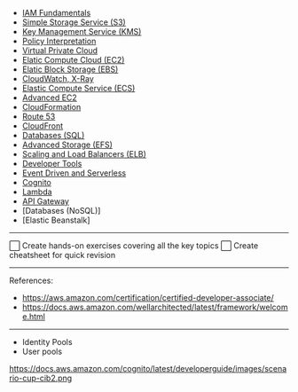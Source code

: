 - [IAM Fundamentals](./iam.md)
- [Simple Storage Service (S3)](./s3.md)
- [Key Management Service (KMS)](./kms.md)
- [Policy Interpretation](./policy-interpretation.md)
- [Virtual Private Cloud](./vpc.md)
- [Elatic Compute Cloud (EC2)](./ec2.md)
- [Elatic Block Storage (EBS)](./ebs.md)
- [CloudWatch, X-Ray](./monitoring.md)
- [Elastic Compute Service (ECS)](./ecs.md)
- [Advanced EC2](./ec2-plus.md)
- [CloudFormation](./cloud-formation.md)
- [Route 53](./route53.md)
- [CloudFront](./cloud-front.md)
- [Databases (SQL)](./database.md)
- [Advanced Storage (EFS)](./efs.md)
- [Scaling and Load Balancers (ELB)](./scaling.md)
- [Developer Tools](./dev-tools.md)
- [Event Driven and Serverless](./event-driven.md)
- [Cognito](./cognito.md)
- [Lambda](./lambda.md)
- [API Gateway](./gateway.md)
- [Databases (NoSQL)]
- [Elastic Beanstalk]

---

⬜ Create hands-on exercises covering all the key topics
⬜ Create cheatsheet for quick revision

---

References:

- https://aws.amazon.com/certification/certified-developer-associate/
- https://docs.aws.amazon.com/wellarchitected/latest/framework/welcome.html

---

- Identity Pools
- User pools

https://docs.aws.amazon.com/cognito/latest/developerguide/images/scenario-cup-cib2.png
